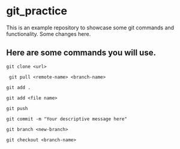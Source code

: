 # git_practice

This is an example repository to showcase some git commands and functionality. Some changes here.

## Here are some commands you will use.

``` git clone <url> ```

``` git pull <remote-name> <branch-name>```

``` git add . ``` 

``` git add <file name> ```

``` git push ```

``` git commit -m "Your descriptive message here" ```

``` git branch <new-branch> ```

``` git checkout <branch-name> ```
